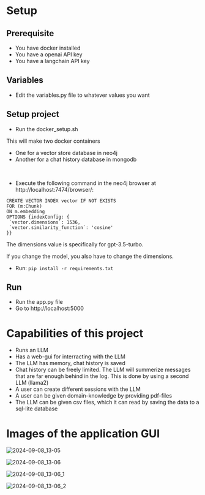 # Setup 

## Prerequisite
- You have docker installed
- You have a openai API key
- You have a langchain API key

## Variables
- Edit the variables.py file to whatever values you want


## Setup project
- Run the docker_setup.sh

This will make two docker containers
- One for a vector store database in neo4j
- Another for a chat history database in mongodb

<br />

- Execute the following command in the neo4j browser at http://localhost:7474/browser/:
```
CREATE VECTOR INDEX vector IF NOT EXISTS
FOR (m:Chunk)
ON m.embedding
OPTIONS {indexConfig: {
 `vector.dimensions`: 1536,
 `vector.similarity_function`: 'cosine'
}}
```
The dimensions value is specifically for gpt-3.5-turbo.

If you change the model, you also have to change the dimensions.

- Run: `pip install -r requirements.txt`



## Run
- Run the app.py file
- Go to http://localhost:5000



# Capabilities of this project
- Runs an LLM
- Has a web-gui for interracting with the LLM
- The LLM has memory, chat history is saved
- Chat history can be freely limited. The LLM will summerize messages that are far enough behind in the log. This is done by using a second LLM (llama2)
- A user can create different sessions with the LLM
- A user can be given domain-knowledge by providing pdf-files
- The LLM can be given csv files, which it can read by saving the data to a sql-lite database

# Images of the application GUI
![2024-09-08_13-05](https://github.com/user-attachments/assets/5c1a2889-c61b-469f-a86b-03f344a3df75)

![2024-09-08_13-06](https://github.com/user-attachments/assets/950d2598-e1d1-4e91-b011-fd9792a02dae)

![2024-09-08_13-06_1](https://github.com/user-attachments/assets/d15a9b97-3915-4828-bdea-5bb54333454b)

![2024-09-08_13-06_2](https://github.com/user-attachments/assets/c650368c-2a7b-404c-a11d-9df17193cea1)











